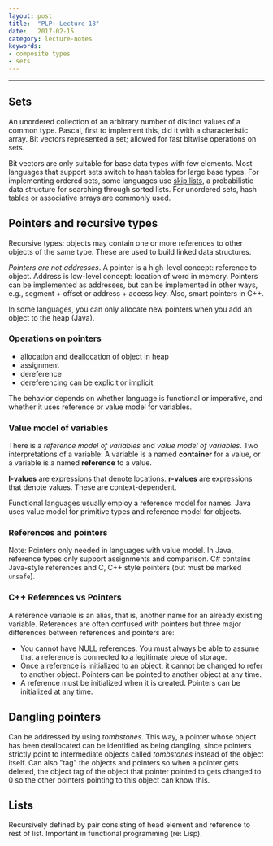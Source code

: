 ```yaml
---
layout: post
title:  "PLP: Lecture 18"
date:   2017-02-15
category: lecture-notes
keywords:
- composite types 
- sets
---
```


<script type="text/javascript" async
  src="https://cdn.mathjax.org/mathjax/latest/MathJax.js?config=TeX-MML-AM_CHTML">
</script>

<script type="text/x-mathjax-config">
MathJax.Hub.Config({
  TeX: { equationNumbers: { autoNumber: "AMS" } },
  tex2jax: {inlineMath: [['$','$'], ['\\(','\\)']]}
});
</script>

---

## Sets 

An unordered collection of an arbitrary number of distinct values of a common type. Pascal, first to implement this, did it with a characteristic array. Bit vectors represented a set; allowed for fast bitwise operations on sets.  

Bit vectors are only suitable for base data types with few elements. Most languages that support sets switch to hash tables for large base types. For implementing ordered sets, some languages use [skip lists](https://en.wikipedia.org/wiki/Skip_list), a probabilistic data structure for searching through sorted lists. For unordered sets, hash tables or associative arrays are commonly used. 

## Pointers and recursive types

Recursive types: objects may contain one or more references to other objects of the same type. These are used to build linked data structures. 

*Pointers are not addresses*. A pointer is a high-level concept: reference to object. Address is low-level concept: location of word in memory. Pointers can be implemented as addresses, but can be implemented in other ways, e.g., segment + offset or address + access key. Also, smart pointers in C++. 

In some languages, you can only allocate new pointers when you add an object to the heap (Java). 

### Operations on pointers

* allocation and deallocation of object in heap
* assignment 
* dereference
* dereferencing can be explicit or implicit

The behavior depends on whether language is functional or imperative, and whether it uses reference or value model for variables.

### Value model of variables

There is a *reference model of variables* and *value model of variables*. Two interpretations of a variable: A variable is a named **container** for a value, or a variable is a named **reference** to a value. 

**l-values** are expressions that denote locations. **r-values** are expressions that denote values. These are context-dependent.

Functional languages usually employ a reference model for names. Java uses value model for primitive types and reference model for objects.

### References and pointers

Note: Pointers only needed in languages with value model. In Java, reference types only support assignments and comparison. C# contains Java-style references and C, C++ style pointers (but must be marked `unsafe`).

### C++ References vs Pointers

A reference variable is an alias, that is, another name for an already existing variable. References are often confused with pointers but three major differences between references and pointers are:

* You cannot have NULL references. You must always be able to assume that a reference is connected to a legitimate piece of storage.
* Once a reference is initialized to an object, it cannot be changed to refer to another object. Pointers can be pointed to another object at any time.
* A reference must be initialized when it is created. Pointers can be initialized at any time.

## Dangling pointers

Can be addressed by using *tombstones*. This way, a pointer whose object has been deallocated can be identified as being dangling, since pointers strictly point to intermediate objects called *tombstones* instead of the object itself. Can also "tag" the objects and pointers so when a pointer gets deleted, the object tag of the object that pointer pointed to gets changed to 0 so the other pointers pointing to this object can know this. 

## Lists

Recursively defined by pair consisting of head element and reference to rest of list. Important in functional programming (re: Lisp). 